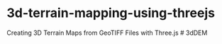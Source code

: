# 3d-terrain-mapping-using-threejs
Creating 3D Terrain Maps from GeoTIFF Files with Three.js
#   3 d D E M  
 